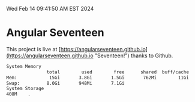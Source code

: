 Wed Feb 14 09:41:50 AM EST 2024

# Angular Seventeen


This project is live at [https://angularseventeen.github.io](https://angularseventeen.github.io "Seventeen!") thanks to Github.

```bash
System Memory
               total        used        free      shared  buff/cache   available
Mem:            15Gi       3.8Gi       1.5Gi       762Mi        11Gi        11Gi
Swap:          8.0Gi       948Mi       7.1Gi
System Storage
408M	.
